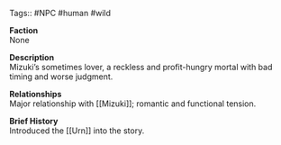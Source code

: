 Tags:: #NPC #human #wild

**Faction**  
None

**Description**  
Mizuki’s sometimes lover, a reckless and profit-hungry mortal with bad timing and worse judgment.

**Relationships**  
Major relationship with [[Mizuki]]; romantic and functional tension.  

**Brief History**  
Introduced the [[Urn]] into the story. 